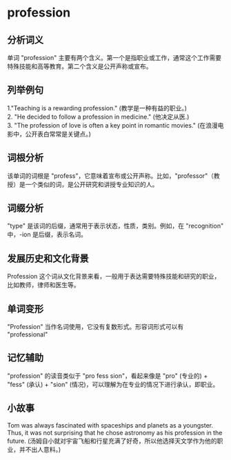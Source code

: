# profession

## 分析词义

  

单词 "profession" 主要有两个含义。第一个是指职业或工作，通常这个工作需要特殊技能和高等教育。第二个含义是公开声称或宣布。

  

## 列举例句

  

1."Teaching is a rewarding profession." (教学是一种有益的职业。)  
2\. "He decided to follow a profession in medicine." (他决定从医.)  
3\. "The profession of love is often a key point in romantic movies." (在浪漫电影中，公开表白常常是关键点。)

  

## 词根分析

  

该单词的词根是 "profess"，它意味着宣布或公开声称。比如，"professor"（教授）是一个类似的词，是公开研究和讲授专业知识的人。

  

## 词缀分析

  

"type" 是该词的后缀，通常用于表示状态，性质，类别。例如，在 "recognition" 中，-ion 是后缀，表示名词。

  

## 发展历史和文化背景

  

Profession 这个词从文化背景来看，一般用于表达需要特殊技能和研究的职业，比如教师，律师和医生等。

  

## 单词变形

  

"Profession" 当作名词使用，它没有复数形式。形容词形式可以有 "professional"

  

## 记忆辅助

  

"profession" 的读音类似于 "pro fess sion"，看起来像是 "pro" (专业的) + "fess" (承认) + "sion" (情况)，可以理解为在专业的情况下进行承认，即职业。

  

## 小故事

  

Tom was always fascinated with spaceships and planets as a youngster. Thus, it was not surprising that he chose astronomy as his profession in the future. (汤姆自小就对宇宙飞船和行星充满了好奇，所以他选择天文学作为他的职业，并不出人意料。)
